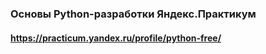 ### Основы Python-разработки Яндекс.Практикум
#### https://practicum.yandex.ru/profile/python-free/
